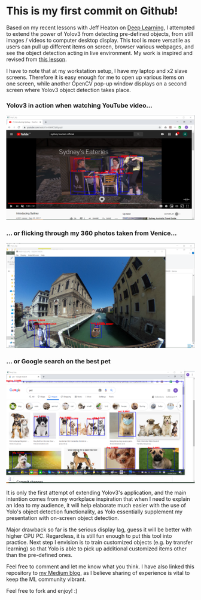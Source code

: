 # This is my first commit on Github!

Based on my recent lessons with Jeff Heaton on [Deep Learning](https://github.com/jeffheaton/t81_558_deep_learning), I attempted to extend the power of Yolov3 from detecting pre-defined objects, from still images / videos to computer desktop display. This tool is more versatile as users can pull up different items on screen, browser various webpages, and see the object detection acting in live environment. My work is inspired and revised from [this lesson](https://github.com/jeffheaton/t81_558_deep_learning/blob/master/t81_558_class_06_5_yolo.ipynb).

I have to note that at my workstation setup, I have my laptop and x2 slave screens. Therefore it is easy enough for me to open up various items on one screen, while another OpenCV pop-up window displays on a second screen where Yolov3 object detection takes place.

### Yolov3 in action when watching YouTube video...
![ODS stickers](https://github.com/lafilletterevolution/yolo-slave/blob/master/youtube.png)

### ... or flicking through my 360 photos taken from Venice...
![ODS stickers](https://github.com/lafilletterevolution/yolo-slave/blob/master/ricoh.png)

### ... or Google search on the best pet
![ODS stickers](https://github.com/lafilletterevolution/yolo-slave/blob/master/google.png)


It is only the first attempt of extending Yolov3's application, and the main intention comes from my workplace inspiration that when I need to explain an idea to my audience, it will help elaborate much easier with the use of Yolo's object detection functionality, as Yolo essentially supplement my presentation with on-screen object detection.

Major drawback so far is the serious display lag, guess it will be better with higher CPU PC. Regardless, it is still fun enough to put this tool into practice. Next step I envision is to train customized objects (e.g. by transfer learning) so that Yolo is able to pick up additional customized items other than the pre-defined ones.

Feel free to comment and let me know what you think. I have also linked this repository to [my Medium blog](https://medium.com/@lafilletterevolution), as I believe sharing of experience is vital to keep the ML community vibrant.

Feel free to fork and enjoy! :)
